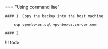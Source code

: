 === "Using command line"

    #### 1. Copy the backup into the host machine

        scp openboxes.sql openboxes.server.com

    #### 2. 

!!! todo
